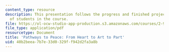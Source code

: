 ```yaml
---
content_type: resource
description: This presentation follows the progress and finished projects of one group
  of students in the course.
file: https://ol-ocw-studio-app-production.s3.amazonaws.com/courses/2-993-designing-paths-to-peace-fall-2002/40b2beea7b7e33d0329ff942d2fa3a8b_pathways_course_outline1.pdf
file_type: application/pdf
resourcetype: Document
title: 'Pathways to Peace: From Heart to Art to Part'
uid: 40b2beea-7b7e-33d0-329f-f942d2fa3a8b
---
```

